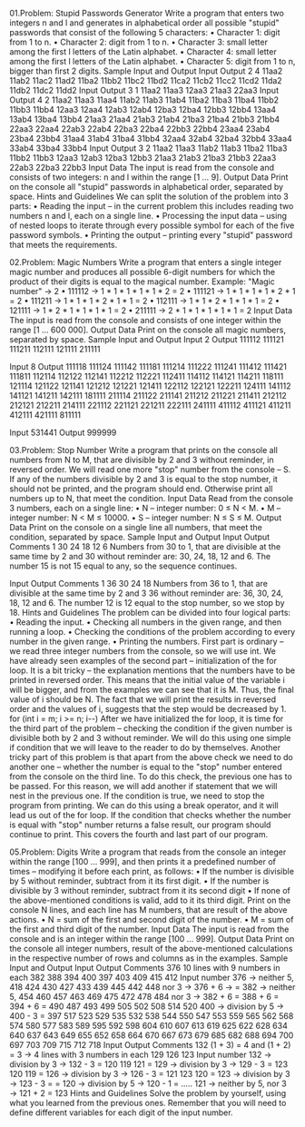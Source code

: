 01.Problem: Stupid Passwords Generator
Write a program that enters two integers n and l and generates in alphabetical order all possible
"stupid" passwords that consist of the following 5 characters:
• Character 1: digit from 1 to n.
• Character 2: digit from 1 to n.
• Character 3: small letter among the first l letters of the Latin alphabet.
• Character 4: small letter among the first l letters of the Latin alphabet.
• Character 5: digit from 1 to n, bigger than first 2 digits.
Sample Input and Output
Input Output 
2
4
      11aa2 11ab2 11ac2 11ad2 11ba2 11bb2 11bc2 11bd2 
      11ca2 11cb2 11cc2 11cd2 11da2 11db2 11dc2 11dd2
Input Output 
3
1
      11aa2 11aa3 12aa3 
      21aa3 22aa3
      Input Output 
4
2
      11aa2 11aa3 11aa4 11ab2 11ab3 11ab4 11ba2 11ba3 
      11ba4 11bb2 11bb3 11bb4 12aa3 12aa4 12ab3 12ab4 
      12ba3 12ba4 12bb3 12bb4 13aa4 13ab4 13ba4 13bb4 
      21aa3 21aa4 21ab3 21ab4 21ba3 21ba4 21bb3 21bb4 
      22aa3 22aa4 22ab3 22ab4 22ba3 22ba4 22bb3 22bb4 
      23aa4 23ab4 23ba4 23bb4 31aa4 31ab4 31ba4 31bb4 
      32aa4 32ab4 32ba4 32bb4 33aa4 33ab4 33ba4 33bb4
Input Output 
3
2
      11aa2 11aa3 11ab2 
      11ab3 11ba2 11ba3 
      11bb2 11bb3 12aa3 
      12ab3 12ba3 12bb3 
      21aa3 21ab3 21ba3 
      21bb3 22aa3 22ab3 
      22ba3 22bb3
Input Data
The input is read from the console and consists of two integers: n and l within the range [1 … 9].
Output Data
Print on the console all "stupid" passwords in alphabetical order, separated by space.
Hints and Guidelines
We can split the solution of the problem into 3 parts:
• Reading the input – in the current problem this includes reading two numbers n and l, each on 
a single line.
• Processing the input data – using of nested loops to iterate through every possible symbol for 
each of the five password symbols.
• Printing the output – printing every "stupid" password that meets the requirements.

02.Problem: Magic Numbers
Write a program that enters a single integer magic number and produces all possible 6-digit numbers
for which the product of their digits is equal to the magical number.
Example: "Magic number" → 2
• 111112 → 1 * 1 * 1 * 1 * 1 * 2 = 2
• 111121 → 1 * 1 * 1 * 1 * 2 * 1 = 2
• 111211 → 1 * 1 * 1 * 2 * 1 * 1 = 2
• 112111 → 1 * 1 * 2 * 1 * 1 * 1 = 2
• 121111 → 1 * 2 * 1 * 1 * 1 * 1 = 2
• 211111 → 2 * 1 * 1 * 1 * 1 * 1 = 2
Input Data
The input is read from the console and consists of one integer within the range [1 … 600 000].
Output Data
Print on the console all magic numbers, separated by space.
Sample Input and Output
Input 2 
Output 111112 111121 111211 112111 121111 211111

Input 8
Output 
111118 111124 111142 111181 111214 111222 111241 111412 111421 111811 
112114 112122 112141 112212 112221 112411 114112 114121 114211 118111 
121114 121122 121141 121212 121221 121411 122112 122121 122211 124111 
141112 141121 141211 142111 181111 211114 211122 211141 211212 211221 
211411 212112 212121 212211 214111 221112 221121 221211 222111 241111 
411112 411121 411211 412111 421111 811111

Input 531441
Output 999999

03.Problem: Stop Number
Write a program that prints on the console all numbers from N to M, that are divisible by 2 and 3 
without reminder, in reversed order. We will read one more "stop" number from the console – S. If 
any of the numbers divisible by 2 and 3 is equal to the stop number, it should not be printed, and the 
program should end. Otherwise print all numbers up to N, that meet the condition.
Input Data
Read from the console 3 numbers, each on a single line:
• N – integer number: 0 ≤ N < M.
• M – integer number: N < M ≤ 10000.
• S – integer number: N ≤ S ≤ M.
Output Data
Print on the console on a single line all numbers, that meet the condition, separated by space.
Sample Input and Output
Input Output          Comments 
1     30 24 18 12 6   Numbers from 30 to 1, that are divisible at the same time by 2 and 
30                    without reminder are: 30, 24, 18, 12 and 6. The number 15 is not 
15                    equal to any, so the sequence continues.

Input Output           Comments 
1     36 30 24 18      Numbers from 36 to 1, that are divisible at the same time by 2 and 3 
36                     without reminder are: 36, 30, 24, 18, 12 and 6. The number 12 is 
12                     equal to the stop number, so we stop by 18.
Hints and Guidelines
The problem can be divided into four logical parts:
• Reading the input.
• Checking all numbers in the given range, and then running a loop.
• Checking the conditions of the problem according to every number in the given range.
• Printing the numbers.
First part is ordinary – we read three integer numbers from the console, so we will use int.
We have already seen examples of the second part – initialization of the for loop. It is a bit tricky –
the explanation mentions that the numbers have to be printed in reversed order. This means that the
initial value of the variable i will be bigger, and from the examples we can see that it is M. Thus, the
final value of i should be N. The fact that we will print the results in reversed order and the values of
i, suggests that the step would be decreased by 1.
for (int i = m; i >= n; i--)
After we have initialized the for loop, it is time for the third part of the problem – checking the 
condition if the given number is divisible both by 2 and 3 without reminder. We will do this using one 
simple if condition that we will leave to the reader to do by themselves.
Another tricky part of this problem is that apart from the above check we need to do another one –
whether the number is equal to the "stop" number entered from the console on the third line. To do 
this check, the previous one has to be passed. For this reason, we will add another if statement that 
we will nest in the previous one. If the condition is true, we need to stop the program from printing. 
We can do this using a break operator, and it will lead us out of the for loop.
If the condition that checks whether the number is equal with "stop" number returns a false result, 
our program should continue to print. This covers the fourth and last part of our program.

05.Problem: Digits
Write a program that reads from the console an integer within the range [100 … 999], and then prints 
it a predefined number of times – modifying it before each print, as follows:
• If the number is divisible by 5 without reminder, subtract from it its first digit.
• If the number is divisible by 3 without reminder, subtract from it its second digit
• If none of the above-mentioned conditions is valid, add to it its third digit.
Print on the console N lines, and each line has M numbers, that are result of the above actions.
• N = sum of the first and second digit of the number.
• M = sum of the first and third digit of the number.
Input Data
The input is read from the console and is an integer within the range [100 … 999].
Output Data
Print on the console all integer numbers, result of the above-mentioned calculations in the respective 
number of rows and columns as in the examples.
Sample Input and Output
Input Output                                Comments 
376                                         10 lines with 9 numbers in each
      382 388 394 400 397 403 409 415 412   Input number 376 → neither 5, 
      418 424 430 427 433 439 445 442 448   nor 3 → 376 + 6 → = 382 → neither 5, 
      454 460 457 463 469 475 472 478 484   nor 3 → 382 + 6 = 388 + 6 = 394 + 6 =
      490 487 493 499 505 502 508 514 520   400 → division by 5 → 400 - 3 = 397
      517 523 529 535 532 538 544 550 547
      553 559 565 562 568 574 580 577 583
      589 595 592 598 604 610 607 613 619
      625 622 628 634 640 637 643 649 655
      652 658 664 670 667 673 679 685 682
      688 694 700 697 703 709 715 712 718
Input Output       Comments 
132                (1 + 3) = 4 and (1 + 2) = 3 → 4 lines with 3 numbers in each
      129 126 123  Input number 132 → division by 3 → 132 - 3 =
      120 119 121  = 129 → division by 3 → 129 - 3 = 
      123 120 119  = 126 → division by 3 → 126 - 3 = 
      121 123 120  = 123 → division by 3 → 123 - 3 =
                   = 120 → division by 5 → 120 - 1 = 
                   ..... 121 → neither by 5, nor 3 → 121 + 2 = 123
Hints and Guidelines
Solve the problem by yourself, using what you learned from the previous ones. Remember that you 
will need to define different variables for each digit of the input number.


